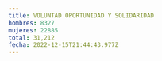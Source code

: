 ```yaml
---
title: VOLUNTAD OPORTUNIDAD Y SOLIDARIDAD
hombres: 8327
mujeres: 22885
total: 31,212
fecha: 2022-12-15T21:44:43.977Z
---
```


